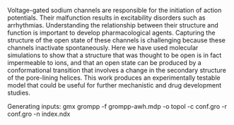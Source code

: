 Voltage-gated sodium channels are responsible for the initiation of action potentials.
Their malfunction results in excitability disorders such as arrhythmias. Understanding the
relationship between their structure and function is important to develop pharmacological agents.
Capturing the structure of the open state of these channels is challenging because these channels
inactivate spontaneously. Here we have used molecular simulations to show that a structure that
was thought to be open is in fact impermeable to ions, and that an open state can be produced by
a conformational transition that involves a change in the secondary structure of the pore-lining
helices. This work produces an experimentally testable model that could be useful for further
mechanistic and drug development studies.


Generating inputs:
gmx grompp -f grompp-awh.mdp -o topol -c conf.gro -r conf.gro -n index.ndx
